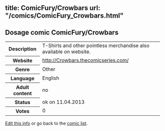 title: ComicFury/Crowbars
url: "/comics/ComicFury_Crowbars.html"
---
Dosage comic ComicFury/Crowbars
-----------------------------------------

<table class="comicinfo">
<tr>
<th>Description</th><td>T-Shirts and other pointless merchandise also available on website.</td>
</tr>
<tr>
<th>Website</th><td><a href="http://Crowbars.thecomicseries.com/">http://Crowbars.thecomicseries.com/</a></td>
</tr>
<tr>
<th>Genre</th><td>Other</td>
</tr>
<tr>
<th>Language</th><td>English</td>
</tr>
<tr>
<th>Adult content</th><td>no</td>
</tr>
<tr>
<th>Status</th><td>ok on 11.04.2013</td>
</tr>
<tr>
<th>Votes</th><td>0</div></td>
</tr>
</table>

[Edit this info](/comics/ComicFury_Crowbars_edit.html) or go back to the [comic list](../comic-index.html).
